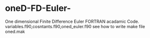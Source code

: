 # oneD-FD-Euler-
One dimensional Finite Difference Euler FORTRAN acadamic Code.
variables.f90,cosntants.f90,oned_euler.f90
see how to write make file oned.mak
